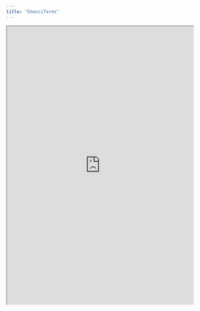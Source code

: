 ```yaml
---
title: "EmanciTerms"
---
```



<iframe height="750" width="100%" src="https://ewelton.github.io/ktest/wiki.html#EmanciTerms"></iframe>

